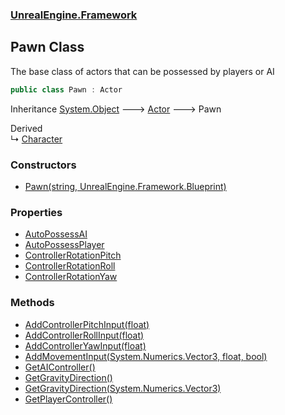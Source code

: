 ### [UnrealEngine.Framework](./UnrealEngine-Framework.md 'UnrealEngine.Framework')
## Pawn Class
The base class of actors that can be possessed by players or AI  
```csharp
public class Pawn : Actor
```
Inheritance [System.Object](https://docs.microsoft.com/en-us/dotnet/api/System.Object 'System.Object') &#129106; [Actor](./Actor.md 'UnrealEngine.Framework.Actor') &#129106; Pawn  

Derived  
&#8627; [Character](./Character.md 'UnrealEngine.Framework.Character')  
### Constructors
- [Pawn(string, UnrealEngine.Framework.Blueprint)](./Pawn-Pawn(string_Blueprint).md 'UnrealEngine.Framework.Pawn.Pawn(string, UnrealEngine.Framework.Blueprint)')
### Properties
- [AutoPossessAI](./Pawn-AutoPossessAI.md 'UnrealEngine.Framework.Pawn.AutoPossessAI')
- [AutoPossessPlayer](./Pawn-AutoPossessPlayer.md 'UnrealEngine.Framework.Pawn.AutoPossessPlayer')
- [ControllerRotationPitch](./Pawn-ControllerRotationPitch.md 'UnrealEngine.Framework.Pawn.ControllerRotationPitch')
- [ControllerRotationRoll](./Pawn-ControllerRotationRoll.md 'UnrealEngine.Framework.Pawn.ControllerRotationRoll')
- [ControllerRotationYaw](./Pawn-ControllerRotationYaw.md 'UnrealEngine.Framework.Pawn.ControllerRotationYaw')
### Methods
- [AddControllerPitchInput(float)](./Pawn-AddControllerPitchInput(float).md 'UnrealEngine.Framework.Pawn.AddControllerPitchInput(float)')
- [AddControllerRollInput(float)](./Pawn-AddControllerRollInput(float).md 'UnrealEngine.Framework.Pawn.AddControllerRollInput(float)')
- [AddControllerYawInput(float)](./Pawn-AddControllerYawInput(float).md 'UnrealEngine.Framework.Pawn.AddControllerYawInput(float)')
- [AddMovementInput(System.Numerics.Vector3, float, bool)](./Pawn-AddMovementInput(Vector3_float_bool).md 'UnrealEngine.Framework.Pawn.AddMovementInput(System.Numerics.Vector3, float, bool)')
- [GetAIController()](./Pawn-GetAIController().md 'UnrealEngine.Framework.Pawn.GetAIController()')
- [GetGravityDirection()](./Pawn-GetGravityDirection().md 'UnrealEngine.Framework.Pawn.GetGravityDirection()')
- [GetGravityDirection(System.Numerics.Vector3)](./Pawn-GetGravityDirection(Vector3).md 'UnrealEngine.Framework.Pawn.GetGravityDirection(System.Numerics.Vector3)')
- [GetPlayerController()](./Pawn-GetPlayerController().md 'UnrealEngine.Framework.Pawn.GetPlayerController()')
